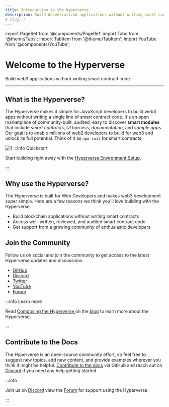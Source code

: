 ```yaml
---
title: Introduction to the Hyperverse
description: Build decentralized applications without writing smart contract code.
# slug: /
---
```


import PageRef from '@components/PageRef'
import Tabs from '@theme/Tabs';
import TabItem from '@theme/TabItem';
import YouTube from '@components/YouTube';

# Welcome to the Hyperverse

Build web3 applications without writing smart contract code.

---

## What is the Hyperverse?

The Hyperverse makes it simple for JavaScript developers to build web3 apps without writing a single line of smart contract code. It's an open marketplace of community-built, audited, easy to discover **smart modules** that include _smart contracts_, _UI harness_, _documentation_, and _sample apps_. Our goal is to enable millions of web2 developers to build for web3 and unlock its full potential. Think of it as `npm init` for smart contracts.

![1](/img/content/docs/gif/lego-person.gif)
:::info Quickstart

Start building right away with the [Hyperverse Environment Setup](basics/environment).

:::

## Why use the Hyperverse?

The Hyperverse is built for Web Developers and makes web3 development super simple. Here are a few reasons we think you'll love building with the Hyperverse.

- Build blockchain applications without writing smart contracts
- Access well-written, reviewed, and audited smart contract code
- Get support from a growing community of enthusiastic developers

## Join the Community

Follow us on social and join the community to get access to the latest Hyperverse updates and discussions.

- [GitHub](https://github.com/decentology)
- [Discord](https://discord.com/invite/uqecGxg)
- [Twitter](https://twitter.com/decentology)
- [YouTube](https://www.youtube.com/decentology)
- [Forum](https://forum.decentology.com/)

:::info Learn more

Read [Composing the Hyperverse ](https://www.decentology.com/blog/composing-the-hyperverse) on the [blog](https://www.decentology.com/blog) to learn more about the Hyperverse.

:::

## Contribute to the Docs

The Hyperverse is an open-source community effort, so feel free to suggest new topics, add new content, and provide examples wherever you think it might be helpful. [Contribute to the docs](https://github.com/decentology/hyperverse-docs/issues/new) via GitHub and reach out on [Discord](https://discord.com/invite/uqecGxg) if you need any help getting started.

:::info

Join us on [Discord](https://discord.com/invite/uqecGxg) view the [Forum](https://forum.decentology.com/) for support using the Hyperverse.

:::
